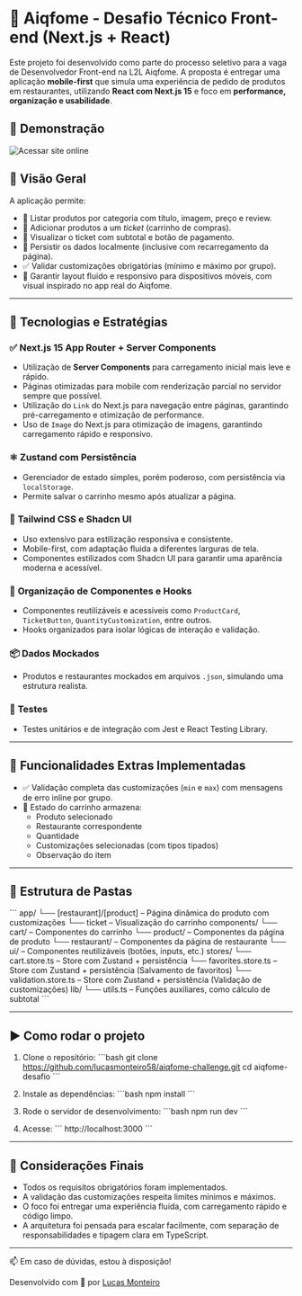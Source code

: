 # 🍔 Aiqfome - Desafio Técnico Front-end (Next.js + React)

Este projeto foi desenvolvido como parte do processo seletivo para a vaga de Desenvolvedor Front-end na L2L Aiqfome. A proposta é entregar uma aplicação **mobile-first** que simula uma experiência de pedido de produtos em restaurantes, utilizando **React com Next.js 15** e foco em **performance, organização e usabilidade**.

## 📸 Demonstração
![Acessar site online](https://aiqfome-challenge-nine.vercel.app/)

## 📱 Visão Geral

A aplicação permite:

- 📂 Listar produtos por categoria com título, imagem, preço e review.
- 🛒 Adicionar produtos a um *ticket* (carrinho de compras).
- 📄 Visualizar o ticket com subtotal e botão de pagamento.
- 💾 Persistir os dados localmente (inclusive com recarregamento da página).
- ✅ Validar customizações obrigatórias (mínimo e máximo por grupo).
- 📏 Garantir layout fluido e responsivo para dispositivos móveis, com visual inspirado no app real do Aiqfome.

---

## 🚀 Tecnologias e Estratégias

### ✅ **Next.js 15 App Router + Server Components**
- Utilização de **Server Components** para carregamento inicial mais leve e rápido.
- Páginas otimizadas para mobile com renderização parcial no servidor sempre que possível.
- Utilização do `Link` do Next.js para navegação entre páginas, garantindo pré-carregamento e otimização de performance.
- Uso de `Image` do Next.js para otimização de imagens, garantindo carregamento rápido e responsivo.

### ⚛️ **Zustand com Persistência**
- Gerenciador de estado simples, porém poderoso, com persistência via `localStorage`.
- Permite salvar o carrinho mesmo após atualizar a página.

### 🎨 **Tailwind CSS e Shadcn UI**
- Uso extensivo para estilização responsiva e consistente.
- Mobile-first, com adaptação fluida a diferentes larguras de tela.
- Componentes estilizados com Shadcn UI para garantir uma aparência moderna e acessível.

### 🧠 **Organização de Componentes e Hooks**
- Componentes reutilizáveis e acessíveis como `ProductCard`, `TicketButton`, `QuantityCustomization`, entre outros.
- Hooks organizados para isolar lógicas de interação e validação.

### 📦 **Dados Mockados**
- Produtos e restaurantes mockados em arquivos `.json`, simulando uma estrutura realista.

### 🧪 **Testes**
- Testes unitários e de integração com Jest e React Testing Library.


---

## 🧩 Funcionalidades Extras Implementadas

- ✅ Validação completa das customizações (`min` e `max`) com mensagens de erro inline por grupo.
- 🧠 Estado do carrinho armazena:
  - Produto selecionado
  - Restaurante correspondente
  - Quantidade
  - Customizações selecionadas (com tipos tipados)
  - Observação do item

---

## 📁 Estrutura de Pastas

\`\`\`
app/
  └── [restaurant]/[product] – Página dinâmica do produto com customizações
  └── ticket – Visualização do carrinho
components/
  └── cart/ – Componentes do carrinho
  └── product/ – Componentes da página de produto
  └── restaurant/ – Componentes da página de restaurante
  └── ui/ – Componentes reutilizáveis (botões, inputs, etc.)
stores/
  └── cart.store.ts – Store com Zustand + persistência
  └── favorites.store.ts – Store com Zustand + persistência (Salvamento de favoritos)
  └── validation.store.ts – Store com Zustand + persistência (Validação de customizações)
lib/
  └── utils.ts – Funções auxiliares, como cálculo de subtotal
\`\`\`

---

## ▶️ Como rodar o projeto

1. Clone o repositório:
   \`\`\`bash
   git clone https://github.com/lucasmonteiro58/aiqfome-challenge.git
   cd aiqfome-desafio
   \`\`\`

2. Instale as dependências:
   \`\`\`bash
   npm install
   \`\`\`

3. Rode o servidor de desenvolvimento:
   \`\`\`bash
   npm run dev
   \`\`\`

4. Acesse:
   \`\`\`
   http://localhost:3000
   \`\`\`

---

## 💬 Considerações Finais

- Todos os requisitos obrigatórios foram implementados.
- A validação das customizações respeita limites mínimos e máximos.
- O foco foi entregar uma experiência fluida, com carregamento rápido e código limpo.
- A arquitetura foi pensada para escalar facilmente, com separação de responsabilidades e tipagem clara em TypeScript.

---

📫 Em caso de dúvidas, estou à disposição!

Desenvolvido com 💜 por [Lucas Monteiro](https://lucasmonteiro.dev)
